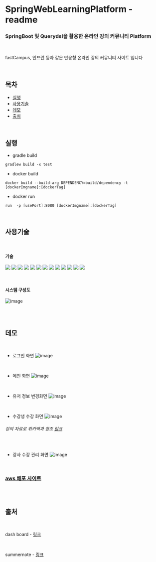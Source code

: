 # SpringWebLearningPlatform - readme


### SpringBoot 및 Querydsl을 활용한 온라인 강의 커뮤니티 Platform 
<br>

fastCampus, 인프런 등과 같은 반응형 온라인 강의 커뮤니티  사이트 입니다 
 
<br>

## 목차

- [실행](#실행)
- [사용기술](#사용기술)
- [데모](#데모)
- [출처](#출처)


<br>

## 실행

- gradle build
```
gradlew build -x test
```
- docker build
```
docker build --build-arg DEPENDENCY=build/dependency -t [dockerImgname]:[dockerTag]
```
- docker run
```
run  -p [usePort]:8080 [dockerImgname]:[dockerTag]
```


<br>


## 사용기술

<br>

#### 기술
<img src="https://img.shields.io/badge/springboot-6DB33F?style=flat-square&logo=springboot&logoColor=white"/></a>
<img src="https://img.shields.io/badge/Spring Security-6DB33F?style=flat-square&logo=Spring Security&logoColor=white"/></a>
<img src="https://img.shields.io/badge/mysql-4479A1?style=flat-square&logo=mysql&logoColor=white"/></a>
<img src="https://img.shields.io/badge/AmazonAws-232F3E?style=flat-square&logo=AmazonAws&logoColor=white"/></a>
<img src="https://img.shields.io/badge/Docker-2496ED?style=flat-square&logo=Docker&logoColor=white"/></a>
<img src="https://img.shields.io/badge/jQuery-0769AD?style=flat-square&logo=jQuery&logoColor=white"/></a>
<img src="https://img.shields.io/badge/Css3-1572B6?style=flat-square&logo=Css3&logoColor=white"/></a>
<img src="https://img.shields.io/badge/HTML5-E34F26?style=flat-square&logo=HTML5&logoColor=white"/></a>
<img src="https://img.shields.io/badge/Java-007396?style=flat-square&logo=Java&logoColor=white"/></a>
<img src="https://img.shields.io/badge/JavaScript-F7DF1E?style=flat-square&logo=JavaScript&logoColor=white"/></a>
<img src="https://img.shields.io/badge/QueryDsl-20336B?style=flat-square&logo=QueryDsl&logoColor=white"/></a>
<img src="https://img.shields.io/badge/Jpa-6DB33F?style=flat-square&logo=Jpa&logoColor=white"/></a>
<img src="https://img.shields.io/badge/Jenkins-64433F?style=flat-square&logo=Jenkins&logoColor=white"/></a>

<br>

#### 시스템 구성도

![image](https://user-images.githubusercontent.com/39224132/164891462-bf6a2032-172b-412b-95e8-7cf34e5f6d2b.png)

<br>
<br>

## 데모

<br>

- 로그인 화면
![image](https://user-images.githubusercontent.com/39224132/164889762-083cec5a-3138-4897-95f9-01a05ea22629.png)

<br>

- 메인 화면
![image](https://user-images.githubusercontent.com/39224132/164890274-923829c6-c7aa-482a-926e-394f0fe1eaca.png)


<br>

- 유저 정보 변경화면
![image](https://user-images.githubusercontent.com/39224132/164889694-59dd44c3-dbdc-484a-aab6-5ec5f370511a.png)



<br>

- 수강생 수강 화면
![image](https://user-images.githubusercontent.com/39224132/164890350-166c4869-ad82-49bc-82af-a5d9b4a1f3f9.png)
###### 강의 자료로 위키백과 참조 [링크](https://ko.wikipedia.org/wiki/%EC%9E%90%EB%B0%94_(%ED%94%84%EB%A1%9C%EA%B7%B8%EB%9E%98%EB%B0%8D_%EC%96%B8%EC%96%B4))


<br>

- 강사 수강 관리 화면
![image](https://user-images.githubusercontent.com/39224132/164890758-8f40e2e9-a26c-412f-90de-019fad809c4c.png)



<br>


### [aws 배포 사이트](https://www.akaspringplatform.p-e.kr/main/index)

<br>
<br>

## 출처
<br>

dash board - [링크](https://www.creative-tim.com/product/material-dashboard)

<br>

summernote - [링크](https://summernote.org)




